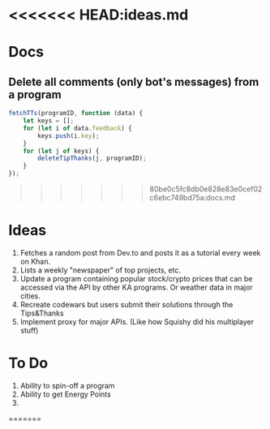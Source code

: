 <<<<<<< HEAD:ideas.md
=======
# Docs

## Delete all comments (only bot's messages) from a program

```javascript
fetchTTs(programID, function (data) {
    let keys = [];
    for (let i of data.feedback) {
        keys.push(i.key);
    }
    for (let j of keys) {
        deleteTipThanks(j, programID);
    }
});
```

>>>>>>> 80be0c5fc8db0e828e83e0cef02c6ebc749bd75a:docs.md
# Ideas

1. Fetches a random post from Dev.to and posts it as a tutorial every week on Khan.
2. Lists a weekly "newspaper" of top projects, etc.
3. Update a program containing popular stock/crypto prices that can be accessed via the API by other KA programs. Or weather data in major cities.
4. Recreate codewars but users submit their solutions through the Tips&Thanks
5. Implement proxy for major APIs. (Like how Squishy did his multiplayer stuff)

# To Do
1. Ability to spin-off a program
2. Ability to get Energy Points
3. 
=======
